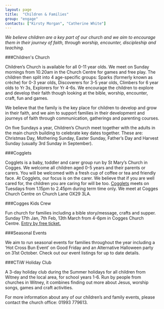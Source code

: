```yaml
---
layout: page
title:  "Children & Families"
group: "engage"
contacts: ["Kirsty Morgan", "Catherine White"]
---
```


*We believe children are a key part of our church and we aim to encourage them in their journey of faith, through worship, encounter, discipleship and teaching.*


###Children's Church

Children’s Church is available for all 0-11 year olds. We meet on Sunday mornings from 10.20am in the Church Centre for games and free play. The children then split into 4 age-specific groups: Sparks (formerly known as crèche) for 0-3 year olds, Discoverers for 3-5 year olds, Climbers for 6 year olds to Yr 3s, Explorers for Yr 4-6s.  We encourage the children to explore and develop their faith though looking at the bible, worship, encounter, craft, fun and games.

We believe that the family is the key place for children to develop and grow in their faith, and we aim to support families in their development and journeys of faith through communication, gatherings and parenting courses.

On five Sundays a year, Children’s Church meet together with the adults in the main church building to celebrate key dates together. These are: Christmas Day, Mothering Sunday, Easter Sunday, Father’s Day and Harvest Sunday (usually 3rd Sunday in September).


###Cogglets

Cogglets is a baby, toddler and carer group run by St Mary’s Church in Cogges. We welcome all children aged 0-5 years and their parents or carers. You will be welcomed with a fresh cup of coffee or tea and friendly face. At Cogglets, our focus is on the carer. We believe that if you are well cared for, the children you are caring for will be too.
[Cogglets](/cogglets.html) meets on Tuesdays from 1.15pm to 2.45pm during term time only. We meet at Cogges Church Centre on Church Lane OX29 3LA.


###Cogges Kids Crew

Fun church for families including a bible story/message, crafts and supper. Sunday 17th Jan, 7th Feb, 13th March from 4-6pm in Cogges Church Centre. [Entry by free ticket.](http://cogges.mitingu.com/kids-crew-launch)


###Seasonal Events

We aim to run seasonal events for families throughout the year including a ‘Hot Cross Bun Event’ on Good Friday and an Alternative Halloween party on 31st October. Check out our event listings for up to date details.


###CTiW Holiday Club

A 3-day holiday club during the Summer holidays for all children from Witney and the local area, for school years 1-6. Run by people from churches in Witney, it combines finding out more about Jesus, worship songs, games and craft activities.

For more information about any of our children’s and family events, please contact the church office: 01993 779613.
